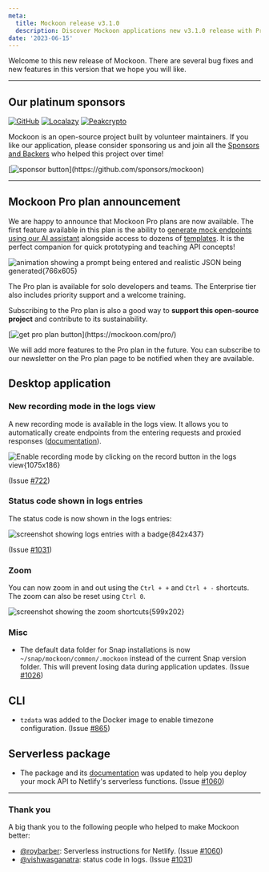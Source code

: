 ```yaml
---
meta:
  title: Mockoon release v3.1.0
  description: Discover Mockoon applications new v3.1.0 release with Pro plans announcement, new recording mode in the logs view, status code shown in logs entries, zoom and more.
date: '2023-06-15'
---
```


Welcome to this new release of Mockoon. There are several bug fixes and new features in this version that we hope you will like.

---

## Our platinum sponsors

[![GitHub](https://mockoon.com/images/sponsors/github.png)](https://github.blog/2023-04-12-github-accelerator-our-first-cohort-and-whats-next/)
[![Localazy](https://mockoon.com/images/sponsors/localazy.png)](https://localazy.com/register?ref=a9CiDC61gOac-azO)
[![Peakcrypto](https://mockoon.com/images/sponsors/peakcrypto.png)](https://www.peakcrypto.com/)

Mockoon is an open-source project built by volunteer maintainers. If you like our application, please consider sponsoring us and join all the [Sponsors and Backers](https://github.com/mockoon/mockoon/blob/main/backers.md) who helped this project over time!

[![sponsor button](https://mockoon.com/images/sponsor-btn-250.png?)](https://github.com/sponsors/mockoon)

---

## Mockoon Pro plan announcement

We are happy to announce that Mockoon Pro plans are now available. The first feature available in this plan is the ability to [generate mock endpoints using our AI assistant](https://mockoon.com/ai-powered-api-mocking/) alongside access to dozens of [templates](https://mockoon.com/templates/). It is the perfect companion for quick prototyping and teaching API concepts!

![animation showing a prompt being entered and realistic JSON being generated{766x605}](/images/releases/3.1.0/ai-generated-mock-api-endpoint.gif)

The Pro plan is available for solo developers and teams. The Enterprise tier also includes priority support and a welcome training.

Subscribing to the Pro plan is also a good way to **support this open-source project** and contribute to its sustainability.

[![get pro plan button](https://mockoon.com/images/pro-btn-250.png?)](https://mockoon.com/pro/)

We will add more features to the Pro plan in the future. You can subscribe to our newsletter on the Pro plan page to be notified when they are available.

## Desktop application

### New recording mode in the logs view

A new recording mode is available in the logs view. It allows you to automatically create endpoints from the entering requests and proxied responses ([documentation](https://mockoon.com/docs/latest/logging-and-recording/auto-mocking-and-recording/)).

![Enable recording mode by clicking on the record button in the logs view{1075x186}](/images/releases/3.1.0/logs-recording.png)

(Issue [#722](https://github.com/mockoon/mockoon/issues/722))

### Status code shown in logs entries

The status code is now shown in the logs entries:

![screenshot showing logs entries with a badge{842x437}](/images/releases/3.1.0/status-code-badge-logs-entries.png)

(Issue [#1031](https://github.com/mockoon/mockoon/issues/1031))

### Zoom

You can now zoom in and out using the `Ctrl + +` and `Ctrl + -` shortcuts. The zoom can also be reset using `Ctrl 0`.

![screenshot showing the zoom shortcuts{599x202}](/images/releases/3.1.0/zoom-shortcuts.png)

### Misc

- The default data folder for Snap installations is now `~/snap/mockoon/common/.mockoon` instead of the current Snap version folder. This will prevent losing data during application updates. (Issue [#1026](https://github.com/mockoon/mockoon/issues/1026))

## CLI

- `tzdata` was added to the Docker image to enable timezone configuration. (Issue [#865](https://github.com/mockoon/mockoon/issues/865))

## Serverless package

- The package and its [documentation](https://github.com/mockoon/mockoon/blob/main/packages/serverless/README.md) was updated to help you deploy your mock API to Netlify's serverless functions. (Issue [#1060](https://github.com/mockoon/mockoon/pull/1060))

---

### Thank you

A big thank you to the following people who helped to make Mockoon better:

- [@roybarber](https://github.com/roybarber): Serverless instructions for Netlify. (Issue [#1060](https://github.com/mockoon/mockoon/pull/1060))
- [@vishwasganatra](https://github.com/vishwasganatra): status code in logs. (Issue [#1031](https://github.com/mockoon/mockoon/issues/1031))
